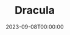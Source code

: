 ---
title: Dracula
date: 2023-09-08T00:00:00
opening_date: 1985-11-29
closing_date: 1985-12-14
layout: productions
playbill:
Theatre: Theatre Jacksonville
Venue: Little Theatre
cast:
- John Harker: Patrick M. James
- Maid: Rebecca Warner
- Dr. Seward: John Wesley
- Abraham Van Helsing: David Horne
- Renfield: Michael Van Belle
- Attendant: Norman Dulaney
- Lucy: Ann Bellinger
- Dracula: Richard Sykes
crew:
- Director: Robert Arleigh White
- Set Design: Andrew Way
- Lighting Design: Andrew Way
- Technical Director: Andrew Way
- Stage Manager: Rick Hill
- Properties Coordinator: Elizabeth Turner
- Lighting Technician: Dawn Roske
- Costume Coordinator: Valerie Hall
- Costume Assistant:
  - Ann Bellinger
  - Edith Hall
- Key Grip: David Stillson
- Set Construction:
  - Dawn Roske
  - Norman Dulaney
  - David Stillson
  - Randi Glossman
  - Clark Reed
  - Russ Kirk
  - Jill McClintock
  - Massey Owens
  - Marti Carson
  - Terry Snell
  - Gloria Pepe
  - Barron Romans
- Box Office:
  - Imelda Baker
  - Edie Hall
  - Bobbie Stillson
  - Pat Powell
  - Gertrude Berman
  - Valerie Hall
  - Shirley Cooke
  - Wilma Hacker
orchestra:
---